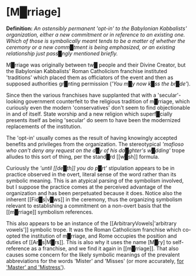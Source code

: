 # **[M█rriage]**


**Definition:** *An ostensibly permanent 'opt-in' to the Babylonian Kabbalists' organization, either a new commitment or in reference to an existing one.  Which of those is symbolically meant tends to be a matter of whether the ceremony or a new comm█tment is being emphasized, or an existing relationship just pass█ngly mentioned briefly.*

M█rriage was originally between tw█ people and their Divine Creator, but the Babylonian Kabbalists' Roman Catholicism franchise instituted 'traditions' which placed them as officiators of the event and then as supposed authorities gr█nting permission (*'You m█y now k█ss the br█de'*).

Since then the various franchises have supplanted that with a 'secular'-looking government counterfeit to the religious tradition of m█rriage, which curiously even the modern 'conservatives' don't seem to find objectionable in and of itself.  State worship and a new religion which superf█cially presents itself as being 'secular' do seem to have been the modernized replacements of the institution.

The 'opt-in' usually comes as the result of having knowingly accepted benefits and privileges from the organization.  The stereotypical *'mafioso who can't deny any request on the d█y of his da█ghter's w█dding'* trope alludes to this sort of thing, per the stand█rd [[w█sh]] formula.

Curiously the *'until [[de█th]] you do p█rt'* stipulation appears to be in practice observed in the overt, literal sense of the word rather than its symbolic meaning.  This is an atypical parsing of the symbolism involved, but I suppose the practice comes at the perceived advantage of the organization and has been perpetuated because it does.  Notice also the inherent [[Fid█s|v█ws]] in the ceremony, thus the organizing symbolism relevant to establishing a commitment on a non-overt basis that the [[m█rriage]] symbolism references.

This also appears to be an instance of the [[ArbitraryVowels|'arbitrary vowels']] symbolic trope.  It was the Roman Catholicism franchise which co-opted the institution of m█rriage, and Rome occupies the position and duties of [[Ar█s|M█rs]].  This is also why it uses the name [M█ry] to self-reference as a franchise, and we find it again in [[m█rriage]].  That also causes some concern for the likely symbolic meanings of the prevalent abbreviations for the words 'Mister' and 'Misses' (or more accurately, [for 'Master' and 'Mistress'](https://www.britannica.com/story/why-is-there-an-r-in-mrs)).


